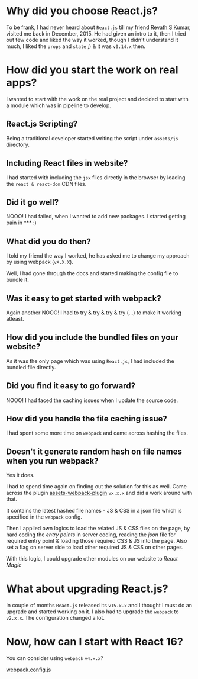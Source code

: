 # Why did you choose React.js?

To be frank, I had never heard about `React.js` till my friend [Revath S Kumar](https://github.com/user/revathskumar), visited me back in December, 2015. He had given an intro to it, then I tried out few code and liked the way it worked, though I didn't understand it much, I liked the `props` and `state` ;) & it was `v0.14.x` then.

# How did you start the work on real apps?

I wanted to start with the work on the real project and decided to start with a module which was in pipeline to develop.

## React.js Scripting?

Being a traditional developer started writing the script under `assets/js` directory.

## Including React files in website?

I had started with including the `jsx` files directly in the browser by loading the `react & react-dom` CDN files.

## Did it go well?

NOOO! I had failed, when I wanted to add new packages. I started getting pain in \*\*\* :)

## What did you do then?

I told my friend the way I worked, he has asked me to change my approach by using webpack (`vX.X.X`).

Well, I had gone through the docs and started making the config file to bundle it.

## Was it easy to get started with webpack?

Again another NOOO! I had to try & try & try & try (...) to make it working atleast.

## How did you include the bundled files on your website?

As it was the only page which was using `React.js`, I had included the bundled file directly.

## Did you find it easy to go forward?

NOOO! I had faced the caching issues when I update the source code.

## How did you handle the file caching issue?

I had spent some more time on `webpack` and came across hashing the files.

## Doesn't it generate random hash on file names when you run webpack?

Yes it does.

I had to spend time again on finding out the solution for this as well. Came across the plugin [assets-webpack-plugin](https://github/assets-webpack-plugin) `vx.x.x` and did a work around with that.

It contains the latest hashed file names - JS & CSS in a json file which is specified in the `webpack` config.

Then I applied own logics to load the related JS & CSS files on the page, by hard coding the _entry points_ in server coding, reading the _json_ file for required entry point & loading those required CSS & JS into the page. Also set a flag on server side to load other required JS & CSS on other pages.

With this logic, I could upgrade other modules on our website to _React Magic_

# What about upgrading React.js?

In couple of months `React.js` released its `v15.x.x` and I thought I must do an upgrade and started working on it. I also had to upgrade the `webpack` to `v2.x.x`. The configuration changed a lot.

# Now, how can I start with React 16?

You can consider using `webpack` `v4.x.x`?

[webpack.config.js](./webpack.config.js)
